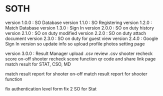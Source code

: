 # SOTH
version 1.0.0 : SO Database
version 1.1.0 : SO Registering
version 1.2.0 : Match Database
version 1.3.0 : Sign In
version 2.0.0 : SO on duty history
version 2.1.0 : SO on duty modified
version 2.2.0 : SO on duty attach document
version 2.3.0 : SO on duty for guest view
version 2.4.0 : Google Sign In
version 
so update info
so upload profile photos
setting page

version 3.0.0 : Result Manager
upload .csv
review .csv
shooter recheck score
on-off shooter recheck score function
qr code and share link page
match result for STAT, CSO, MD


match result report for shooter
on-off match result report for shooter function

fix authentication level form
fix 2 SO for Stat
